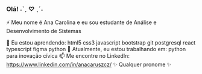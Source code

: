 ### Olá! ˗ˋˏ ♡ ˎˊ˗

⚡ Meu nome é Ana Carolina e eu sou estudante de Análise e Desenvolvimento de Sistemas

🌱 Eu estou aprendendo: html5 css3 javascript bootstrap git postgresql react typescript figma python
🔭 Atualmente, eu estou trabalhando em: python para inovação cívica
📫 Me encontre no LinkedIn: https://www.linkedin.com/in/anacaruszcz/
✨ Qualquer pronome ✨
